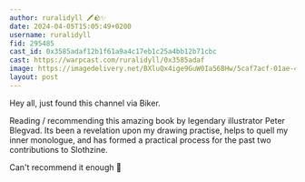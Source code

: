 ```yaml
---
author: ruralidyll 🖍🪨✨
date: 2024-04-05T15:05:49+0200
username: ruralidyll
fid: 295485
cast_id: 0x3585adaf12b1f61a9a4c17eb1c25a4bb12b71cbc
cast: https://warpcast.com/ruralidyll/0x3585adaf
image: https://imagedelivery.net/BXluQx4ige9GuW0Ia56BHw/5caf7acf-01ae-484c-9746-54082d61c300/original
layout: post
---
```

Hey all, just found this channel via Biker.  
  
Reading / recommending this amazing book by legendary illustrator Peter Blegvad. Its been a revelation upon my drawing practise, helps to quell my inner monologue, and has formed a practical process for the past two contributions to Slothzine.  
  
Can't recommend it enough 📖  

<img src='https://imagedelivery.net/BXluQx4ige9GuW0Ia56BHw/5caf7acf-01ae-484c-9746-54082d61c300/original' alt='' referrerpolicy='no-referrer'/>
